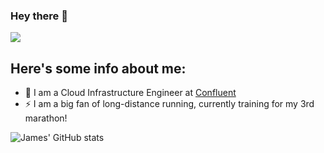 ### Hey there 👋

![](https://komarev.com/ghpvc/?username=james0209)

## Here's some info about me:

- 🔭 I am a Cloud Infrastructure Engineer at [Confluent](https://www.confluent.io/en-gb/)
- ⚡ I am a big fan of long-distance running, currently training for my 3rd marathon!

![James' GitHub stats](https://github-readme-stats.vercel.app/api?username=james0209&count_private=true&include_all_commits&hide=stars&show_icons=true&theme=dracula)
